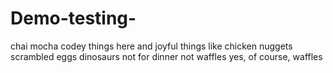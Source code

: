 # Demo-testing-
chai
mocha 
codey things here 
and joyful things like chicken nuggets 
scrambled eggs
dinosaurs not for dinner
not waffles 
yes, of course, waffles
